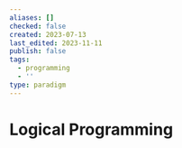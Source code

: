 ```yaml
---
aliases: []
checked: false
created: 2023-07-13
last_edited: 2023-11-11
publish: false
tags:
  - programming
  - ''
type: paradigm
---
```

# Logical Programming
